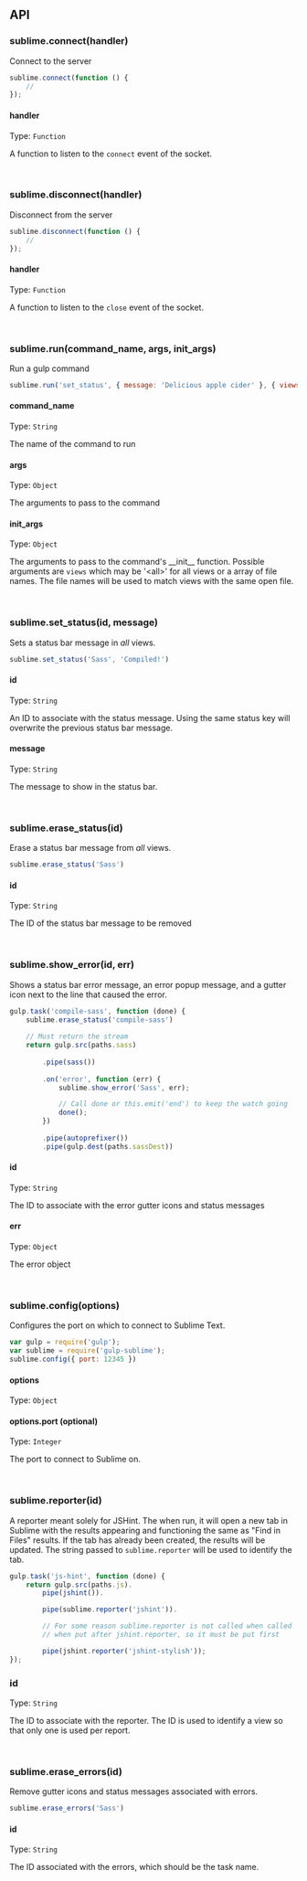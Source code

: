 

## API


### sublime.connect(handler)
Connect to the server 
```Javascript
sublime.connect(function () {
	// 
});
```

#### handler

Type: `Function`

A function to listen to the `connect` event of the socket. 


<br>


### sublime.disconnect(handler)

Disconnect from the server 

```Javascript
sublime.disconnect(function () {
	// 
});
```

#### handler

Type: `Function`

A function to listen to the `close` event of the socket. 

<br>



### sublime.run(command_name, args, init_args)

Run a gulp command

```Javascript
sublime.run('set_status', { message: 'Delicious apple cider' }, { views: [file] })
```

#### command_name

Type: `String`

The name of the command to run 

#### args

Type: `Object`

The arguments to pass to the command

#### init_args

Type: `Object`

The arguments to pass to the command's \_\_init\_\_ function. Possible arguments are `views` which may be '&lt;all&gt;' for all views or a array of file names. The file names will be used to match views with the same open file. 




<br>


### sublime.set_status(id, message)
Sets a status bar message in *all* views. 

```Javascript
sublime.set_status('Sass', 'Compiled!')
```


#### id

Type: `String`

An ID to associate with the status message. Using the same status key will overwrite the previous status bar message. 

#### message

Type: `String`

The message to show in the status bar. 




<br>


### sublime.erase_status(id)

Erase a status bar message from *all* views. 

```Javascript
sublime.erase_status('Sass')
```


#### id

Type: `String`

The ID of the status bar message to be removed 


<br>



### sublime.show_error(id, err)

Shows a status bar error message, an error popup message, and a gutter icon next to the line that caused the error.

```Javascript
gulp.task('compile-sass', function (done) {
	sublime.erase_status('compile-sass')
	
	// Must return the stream
	return gulp.src(paths.sass)
		
		.pipe(sass())
		
		.on('error', function (err) {
			sublime.show_error('Sass', err);

			// Call done or this.emit('end') to keep the watch going 
			done();
		})
		
		.pipe(autoprefixer())
		.pipe(gulp.dest(paths.sassDest))

```

#### id

Type: `String`

The ID to associate with the error gutter icons and status messages 

#### err

Type: `Object`

The error object 




<br>

### sublime.config(options)

Configures the port on which to connect to Sublime Text. 

```Javascript
var gulp = require('gulp');
var sublime = require('gulp-sublime');
sublime.config({ port: 12345 })
```

#### options

Type: `Object`

#### options.port (optional)

Type: `Integer`

The port to connect to Sublime on.




<br>

### sublime.reporter(id)

A reporter meant solely for JSHint. The when run, it will open a new tab in Sublime with the results appearing and functioning the same as "Find in Files" results. If the tab has already been created, the results will be updated. The string passed to `sublime.reporter` will be used to identify the tab. 

```Javascript
gulp.task('js-hint', function (done) {
	return gulp.src(paths.js).
		pipe(jshint()).

		pipe(sublime.reporter('jshint')).

		// For some reason sublime.reporter is not called when called 
		// when put after jshint.reporter, so it must be put first 

		pipe(jshint.reporter('jshint-stylish'));
});
```

### id

Type: `String`

The ID to associate with the reporter. The ID is used to identify a view so that only one is used per report. 




<br>

### sublime.erase_errors(id)

Remove gutter icons and status messages associated with errors. 

```Javascript
sublime.erase_errors('Sass')
```

#### id 

Type: `String`

The ID associated with the errors, which should be the task name. 






